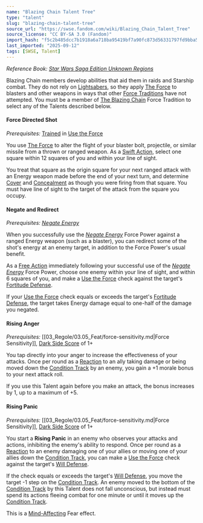 ```yaml
---
name: "Blazing Chain Talent Tree"
type: "talent"
slug: "blazing-chain-talent-tree"
source_url: "https://swse.fandom.com/wiki/Blazing_Chain_Talent_Tree"
source_license: "CC BY-SA 3.0 (Fandom)"
import_hash: "f5c2b485dcc7b1918a6a718ba95419bf7a90fc873d56331797fd9bba52b23b68"
last_imported: "2025-09-12"
tags: [SWSE, Talent]
---
```

*Reference Book: [Star Wars Saga Edition Unknown Regions](https://swse.fandom.com/wiki/Star_Wars_Saga_Edition_Unknown_Regions)*

Blazing Chain members develop abilities that aid them in raids and Starship combat. They do not rely on [Lightsabers](https://swse.fandom.com/wiki/Lightsabers), so they apply [The Force](https://swse.fandom.com/wiki/The_Force) to blasters and other weapons in ways that other [Force Traditions](https://swse.fandom.com/wiki/Force_Traditions) have not attempted. You must be a member of [The Blazing Chain](https://swse.fandom.com/wiki/The_Blazing_Chain) Force Tradition to select any of the Talents described below.

#### **Force Directed Shot**
*Prerequisites:* [Trained](https://swse.fandom.com/wiki/Trained) in [Use the Force](https://swse.fandom.com/wiki/Use_the_Force)

You use [The Force](https://swse.fandom.com/wiki/The_Force) to alter the flight of your blaster bolt, projectile, or similar missile from a thrown or ranged weapon. As a [Swift Action](https://swse.fandom.com/wiki/Swift_Action), select one square within 12 squares of you and within your line of sight.

You treat that square as the origin square for your next ranged attack with an Energy weapon made before the end of your next turn, and determine [Cover](https://swse.fandom.com/wiki/Cover) and [Concealment](https://swse.fandom.com/wiki/Concealment) as though you were firing from that square. You must have line of sight to the target of the attack from the square you occupy.

#### **Negate and Redirect**
*Prerequisites:* *[Negate Energy](https://swse.fandom.com/wiki/Negate_Energy)*

When you successfully use the *[Negate Energy](https://swse.fandom.com/wiki/Negate_Energy)* Force Power against a ranged Energy weapon (such as a blaster), you can redirect some of the shot's energy at an enemy target, in addition to the Force Power's usual benefit.

As a [Free Action](https://swse.fandom.com/wiki/Free_Action) immediately following your successful use of the *[Negate Energy](https://swse.fandom.com/wiki/Negate_Energy)* Force Power, choose one enemy within your line of sight, and within 6 squares of you, and make a [Use the Force](https://swse.fandom.com/wiki/Use_the_Force) check against the target's [Fortitude Defense](https://swse.fandom.com/wiki/Fortitude_Defense).

If your [Use the Force](https://swse.fandom.com/wiki/Use_the_Force) check equals or exceeds the target's [Fortitude Defense](https://swse.fandom.com/wiki/Fortitude_Defense), the target takes Energy damage equal to one-half of the damage you negated.

#### **Rising Anger**
*Prerequisites:* [[03_Regole/03.05_Feat/force-sensitivity.md|Force Sensitivity]], [Dark Side Score](https://swse.fandom.com/wiki/Dark_Side_Score) of 1+

You tap directly into your anger to increase the effectiveness of your attacks. Once per round as a [Reaction](https://swse.fandom.com/wiki/Reaction) to an ally taking damage or being moved down the [Condition Track](https://swse.fandom.com/wiki/Condition_Track) by an enemy, you gain a +1 morale bonus to your next attack roll.

If you use this Talent again before you make an attack, the bonus increases by 1, up to a maximum of +5.

#### **Rising Panic**
*Prerequisites:* [[03_Regole/03.05_Feat/force-sensitivity.md|Force Sensitivity]], [Dark Side Score](https://swse.fandom.com/wiki/Dark_Side_Score) of 1+

You start a **Rising Panic** in an enemy who observes your attacks and actions, inhibiting the enemy's ability to respond. Once per round as a [Reaction](https://swse.fandom.com/wiki/Reaction) to an enemy damaging one of your allies or moving one of your allies down the [Condition Track](https://swse.fandom.com/wiki/Condition_Track), you can make a [Use the Force](https://swse.fandom.com/wiki/Use_the_Force) check against the target's [Will Defense](https://swse.fandom.com/wiki/Will_Defense).

If the check equals or exceeds the target's [Will Defense](https://swse.fandom.com/wiki/Will_Defense), you move the target -1 step on the [Condition Track](https://swse.fandom.com/wiki/Condition_Track). An enemy moved to the bottom of the [Condition Track](https://swse.fandom.com/wiki/Condition_Track) by this Talent does not fall unconscious, but instead must spend its actions fleeing combat for one minute or until it moves up the [Condition Track](https://swse.fandom.com/wiki/Condition_Track).

This is a [Mind-Affecting](https://swse.fandom.com/wiki/Mind-Affecting) Fear effect.